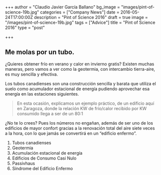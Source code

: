 +++
author = "Claudio Javier García Ballano"
bg_image = "images/pint-of-science-19b.jpg"
categories = ["Company News"]
date = 2016-05-24T17:00:00Z
description = "Pint of Science 2016"
draft = true
image = "/images/pint-of-science-19b.jpg"
tags = ["Advice"]
title = "Pint of Science 2016"
type = "post"

+++
## Me molas por un tubo.

¿Quieres obtener frío en verano y calor en invierno gratis? Existen muchas maneras, pero vamos a ver como la geotermia, con intercambio tierra-aire, es muy sencilla y efectiva. 

Los tubos canadienses son una construcción sencilla y barata que utiliza el suelo como acumulador estacional de energía pudiendo aprovechar esa energía en las estaciones siguientes.

> En esta ocasión, explicamos un ejemplo práctico, de un edificio aquí en Zaragoza, donde la relación KW de frío/calor recibido por KW consumido llega a ser de un 80:1

¿No te lo crees? Pues los números no engañan, además de ser uno de los edificios de mayor confort gracias a la renovación total del aire siete veces a la hora, con lo que jamás se convertirá en un “edificio enfermo”.

1. Tubos canadienses
2. Geotermia
3. Acumulación estacional de energía
4. Edificios de Consumo Casi Nulo
5. Passivhaus
6. Síndrome del Edificio Enfermo